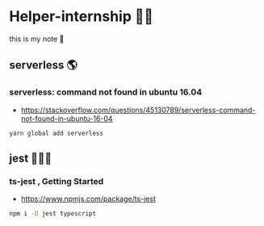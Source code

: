 # Helper-internship 🧚‍♂️ 

this is my note 📒

## serverless 🌎
### serverless: command not found in ubuntu 16.04
- https://stackoverflow.com/questions/45130789/serverless-command-not-found-in-ubuntu-16-04
```bash
yarn global add serverless
```

## jest 🤹🏻‍♂️

### ts-jest , Getting Started
- https://www.npmjs.com/package/ts-jest
```bash
npm i -D jest typescript	
```
